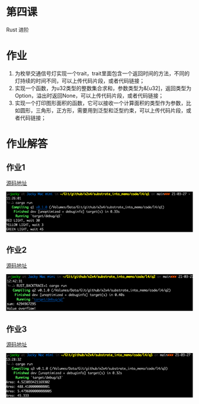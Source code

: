 # 第四课

Rust 进阶

# 作业

1. 为枚举交通信号灯实现一个trait，trait里面包含一个返回时间的方法，不同的灯持续的时间不同，可以上传代码片段，或者代码链接；
2. 实现一个函数，为u32类型的整数集合求和，参数类型为&[u32]，返回类型为Option<u32>，溢出时返回None，可以上传代码片段，或者代码链接；
3. 实现一个打印图形面积的函数，它可以接收一个计算面积的类型作为参数，比如圆形，三角形，正方形，需要用到泛型和泛型约束，可以上传代码片段，或者代码链接；

# 作业解答

## 作业1
[源码地址](code/l4/q1/src/main.rs)

![运行截图](pic/l4-q1.png)

## 作业2
[源码地址](code/l4/q2/src/main.rs)

![运行截图](pic/l4-q2.png)

## 作业3
[源码地址](code/l4/q3/src/main.rs)

![运行截图](pic/l4-q3.png)



